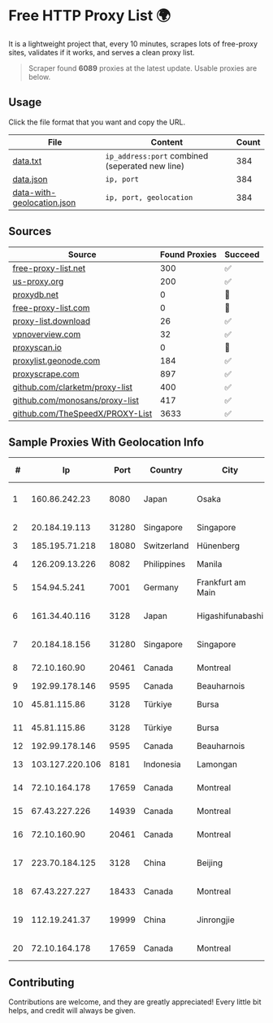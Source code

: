
# Free HTTP Proxy List 🌍

It is a lightweight project that, every 10 minutes, scrapes lots of free-proxy sites, validates if it works, and serves a clean proxy list.


> Scraper found **6089** proxies at the latest update. Usable proxies are below.

## Usage

Click the file format that you want and copy the URL.


|File|Content|Count|
|----|-------|-----|
|[data.txt](https://raw.githubusercontent.com/themiralay/Proxy-List-World/master/data.txt)|`ip_address:port` combined (seperated new line)|384|
|[data.json](https://raw.githubusercontent.com/themiralay/Proxy-List-World/master/data.json)|`ip, port`|384|
|[data-with-geolocation.json](https://raw.githubusercontent.com/themiralay/Proxy-List-World/master/data-with-geolocation.json)|`ip, port, geolocation`|384|

## Sources

|Source|Found Proxies|Succeed|
|------|-------------|-------|
|[free-proxy-list.net](https://free-proxy-list.net)|300|✅|
|[us-proxy.org](https://www.us-proxy.org)|200|✅|
|[proxydb.net](http://proxydb.net)|0|🚫|
|[free-proxy-list.com](https://free-proxy-list.com/?page=&port=&type%5B%5D=http&type%5B%5D=https&up_time=0&search=Search)|0|🚫|
|[proxy-list.download](https://www.proxy-list.download/HTTP)|26|✅|
|[vpnoverview.com](https://vpnoverview.com/privacy/anonymous-browsing/free-proxy-servers)|32|✅|
|[proxyscan.io](https://www.proxyscan.io)|0|🚫|
|[proxylist.geonode.com](https://proxylist.geonode.com/api/proxy-list?limit=300&page=1&sort_by=lastChecked&sort_type=desc&protocols=http,https)|184|✅|
|[proxyscrape.com](https://api.proxyscrape.com/v2/?request=displayproxies&protocol=http&timeout=10000&country=all&ssl=all&anonymity=all)|897|✅|
|[github.com/clarketm/proxy-list](https://raw.githubusercontent.com/clarketm/proxy-list/master/proxy-list-raw.txt)|400|✅|
|[github.com/monosans/proxy-list](https://raw.githubusercontent.com/monosans/proxy-list/main/proxies/http.txt)|417|✅|
|[github.com/TheSpeedX/PROXY-List](https://raw.githubusercontent.com/TheSpeedX/PROXY-List/master/http.txt)|3633|✅|


## Sample Proxies With Geolocation Info

|#|Ip|Port|Country|City|Internet Service Provider|
|-|--|----|-------|----|-------------------------|
|1|160.86.242.23|8080|Japan|Osaka|Sony Network Communications Inc|
|2|20.184.19.113|31280|Singapore|Singapore|Microsoft Corporation|
|3|185.195.71.218|18080|Switzerland|Hünenberg|Datasource AG|
|4|126.209.13.226|8082|Philippines|Manila|Infinivan Incorporated|
|5|154.94.5.241|7001|Germany|Frankfurt am Main|Yisu Cloud|
|6|161.34.40.116|3128|Japan|Higashifunabashi|NTT PC Communications, Inc.|
|7|20.184.18.156|31280|Singapore|Singapore|Microsoft Corporation|
|8|72.10.160.90|20461|Canada|Montreal|GloboTech Communications|
|9|192.99.178.146|9595|Canada|Beauharnois|OVH Hosting|
|10|45.81.115.86|3128|Türkiye|Bursa|Pembe Gul Isguzar Karagoz|
|11|45.81.115.86|3128|Türkiye|Bursa|Pembe Gul Isguzar Karagoz|
|12|192.99.178.146|9595|Canada|Beauharnois|OVH Hosting|
|13|103.127.220.106|8181|Indonesia|Lamongan|PT Multi Guna Sinergi|
|14|72.10.164.178|17659|Canada|Montreal|GloboTech Communications|
|15|67.43.227.226|14939|Canada|Montreal|GloboTech Communications|
|16|72.10.160.90|20461|Canada|Montreal|GloboTech Communications|
|17|223.70.184.125|3128|China|Beijing|China Mobile communications corporation|
|18|67.43.227.227|18433|Canada|Montreal|GloboTech Communications|
|19|112.19.241.37|19999|China|Jinrongjie|China Mobile Communications Corporation|
|20|72.10.164.178|17659|Canada|Montreal|GloboTech Communications|



## Contributing

Contributions are welcome, and they are greatly appreciated! Every
little bit helps, and credit will always be given.


